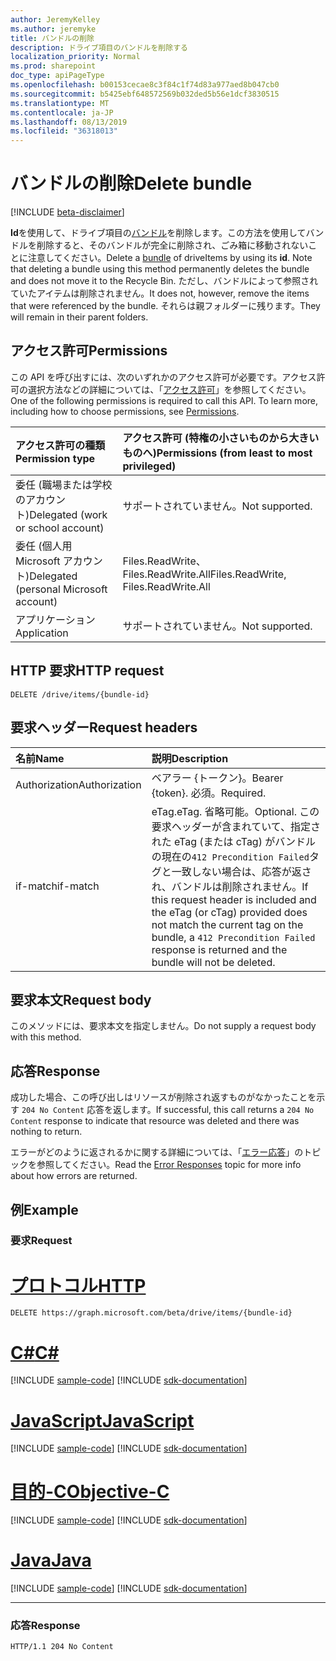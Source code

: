 ```yaml
---
author: JeremyKelley
ms.author: jeremyke
title: バンドルの削除
description: ドライブ項目のバンドルを削除する
localization_priority: Normal
ms.prod: sharepoint
doc_type: apiPageType
ms.openlocfilehash: b00153cecae8c3f84c1f74d83a977aed8b047cb0
ms.sourcegitcommit: b5425ebf648572569b032ded5b56e1dcf3830515
ms.translationtype: MT
ms.contentlocale: ja-JP
ms.lasthandoff: 08/13/2019
ms.locfileid: "36318013"
---
```

# <a name="delete-bundle"></a><span data-ttu-id="26421-103">バンドルの削除</span><span class="sxs-lookup"><span data-stu-id="26421-103">Delete bundle</span></span>

[!INCLUDE [beta-disclaimer](../../includes/beta-disclaimer.md)]

<span data-ttu-id="26421-104">**Id**を使用して、ドライブ項目の[バンドル][]を削除します。この方法を使用してバンドルを削除すると、そのバンドルが完全に削除され、ごみ箱に移動されないことに注意してください。</span><span class="sxs-lookup"><span data-stu-id="26421-104">Delete a [bundle][] of driveItems by using its **id**. Note that deleting a bundle using this method permanently deletes the bundle and does not move it to the Recycle Bin.</span></span>
<span data-ttu-id="26421-105">ただし、バンドルによって参照されていたアイテムは削除されません。</span><span class="sxs-lookup"><span data-stu-id="26421-105">It does not, however, remove the items that were referenced by the bundle.</span></span>
<span data-ttu-id="26421-106">それらは親フォルダーに残ります。</span><span class="sxs-lookup"><span data-stu-id="26421-106">They will remain in their parent folders.</span></span>

## <a name="permissions"></a><span data-ttu-id="26421-107">アクセス許可</span><span class="sxs-lookup"><span data-stu-id="26421-107">Permissions</span></span>

<span data-ttu-id="26421-p102">この API を呼び出すには、次のいずれかのアクセス許可が必要です。アクセス許可の選択方法などの詳細については、「[アクセス許可](/graph/permissions-reference)」を参照してください。</span><span class="sxs-lookup"><span data-stu-id="26421-p102">One of the following permissions is required to call this API. To learn more, including how to choose permissions, see [Permissions](/graph/permissions-reference).</span></span>

|<span data-ttu-id="26421-110">アクセス許可の種類</span><span class="sxs-lookup"><span data-stu-id="26421-110">Permission type</span></span>      | <span data-ttu-id="26421-111">アクセス許可 (特権の小さいものから大きいものへ)</span><span class="sxs-lookup"><span data-stu-id="26421-111">Permissions (from least to most privileged)</span></span>              |
|:--------------------|:---------------------------------------------------------|
|<span data-ttu-id="26421-112">委任 (職場または学校のアカウント)</span><span class="sxs-lookup"><span data-stu-id="26421-112">Delegated (work or school account)</span></span> | <span data-ttu-id="26421-113">サポートされていません。</span><span class="sxs-lookup"><span data-stu-id="26421-113">Not supported.</span></span>                             |
|<span data-ttu-id="26421-114">委任 (個人用 Microsoft アカウント)</span><span class="sxs-lookup"><span data-stu-id="26421-114">Delegated (personal Microsoft account)</span></span> | <span data-ttu-id="26421-115">Files.ReadWrite、Files.ReadWrite.All</span><span class="sxs-lookup"><span data-stu-id="26421-115">Files.ReadWrite, Files.ReadWrite.All</span></span>   |
|<span data-ttu-id="26421-116">アプリケーション</span><span class="sxs-lookup"><span data-stu-id="26421-116">Application</span></span>          | <span data-ttu-id="26421-117">サポートされていません。</span><span class="sxs-lookup"><span data-stu-id="26421-117">Not supported.</span></span>                                           |

## <a name="http-request"></a><span data-ttu-id="26421-118">HTTP 要求</span><span class="sxs-lookup"><span data-stu-id="26421-118">HTTP request</span></span>

<!-- { "blockType": "ignored" } -->

```http
DELETE /drive/items/{bundle-id}
```

## <a name="request-headers"></a><span data-ttu-id="26421-119">要求ヘッダー</span><span class="sxs-lookup"><span data-stu-id="26421-119">Request headers</span></span>

| <span data-ttu-id="26421-120">名前</span><span class="sxs-lookup"><span data-stu-id="26421-120">Name</span></span>          | <span data-ttu-id="26421-121">説明</span><span class="sxs-lookup"><span data-stu-id="26421-121">Description</span></span>  |
|:------------- |:------------ |
| <span data-ttu-id="26421-122">Authorization</span><span class="sxs-lookup"><span data-stu-id="26421-122">Authorization</span></span> | <span data-ttu-id="26421-123">ベアラー \{トークン\}。</span><span class="sxs-lookup"><span data-stu-id="26421-123">Bearer \{token\}.</span></span> <span data-ttu-id="26421-124">必須。</span><span class="sxs-lookup"><span data-stu-id="26421-124">Required.</span></span> |
| <span data-ttu-id="26421-125">if-match</span><span class="sxs-lookup"><span data-stu-id="26421-125">if-match</span></span>      | <span data-ttu-id="26421-126">eTag.</span><span class="sxs-lookup"><span data-stu-id="26421-126">eTag.</span></span> <span data-ttu-id="26421-127">省略可能。</span><span class="sxs-lookup"><span data-stu-id="26421-127">Optional.</span></span> <span data-ttu-id="26421-128">この要求ヘッダーが含まれていて、指定された eTag (または cTag) がバンドルの現在の`412 Precondition Failed`タグと一致しない場合は、応答が返され、バンドルは削除されません。</span><span class="sxs-lookup"><span data-stu-id="26421-128">If this request header is included and the eTag (or cTag) provided does not match the current tag on the bundle, a `412 Precondition Failed` response is returned and the bundle will not be deleted.</span></span>

## <a name="request-body"></a><span data-ttu-id="26421-129">要求本文</span><span class="sxs-lookup"><span data-stu-id="26421-129">Request body</span></span>

<span data-ttu-id="26421-130">このメソッドには、要求本文を指定しません。</span><span class="sxs-lookup"><span data-stu-id="26421-130">Do not supply a request body with this method.</span></span>

## <a name="response"></a><span data-ttu-id="26421-131">応答</span><span class="sxs-lookup"><span data-stu-id="26421-131">Response</span></span>

<span data-ttu-id="26421-132">成功した場合、この呼び出しはリソースが削除され返すものがなかったことを示す `204 No Content` 応答を返します。</span><span class="sxs-lookup"><span data-stu-id="26421-132">If successful, this call returns a `204 No Content` response to indicate that resource was deleted and there was nothing to return.</span></span>

<span data-ttu-id="26421-133">エラーがどのように返されるかに関する詳細については、「[エラー応答][error-response]」のトピックを参照してください。</span><span class="sxs-lookup"><span data-stu-id="26421-133">Read the [Error Responses][error-response] topic for more info about how errors are returned.</span></span>

## <a name="example"></a><span data-ttu-id="26421-134">例</span><span class="sxs-lookup"><span data-stu-id="26421-134">Example</span></span>

### <a name="request"></a><span data-ttu-id="26421-135">要求</span><span class="sxs-lookup"><span data-stu-id="26421-135">Request</span></span>


# <a name="httptabhttp"></a>[<span data-ttu-id="26421-136">プロトコル</span><span class="sxs-lookup"><span data-stu-id="26421-136">HTTP</span></span>](#tab/http)
<!-- { "blockType": "request", "name": "delete-bundle" } -->

```http
DELETE https://graph.microsoft.com/beta/drive/items/{bundle-id}
```
# <a name="ctabcsharp"></a>[<span data-ttu-id="26421-137">C#</span><span class="sxs-lookup"><span data-stu-id="26421-137">C#</span></span>](#tab/csharp)
[!INCLUDE [sample-code](../includes/snippets/csharp/delete-bundle-csharp-snippets.md)]
[!INCLUDE [sdk-documentation](../includes/snippets/snippets-sdk-documentation-link.md)]

# <a name="javascripttabjavascript"></a>[<span data-ttu-id="26421-138">JavaScript</span><span class="sxs-lookup"><span data-stu-id="26421-138">JavaScript</span></span>](#tab/javascript)
[!INCLUDE [sample-code](../includes/snippets/javascript/delete-bundle-javascript-snippets.md)]
[!INCLUDE [sdk-documentation](../includes/snippets/snippets-sdk-documentation-link.md)]

# <a name="objective-ctabobjc"></a>[<span data-ttu-id="26421-139">目的-C</span><span class="sxs-lookup"><span data-stu-id="26421-139">Objective-C</span></span>](#tab/objc)
[!INCLUDE [sample-code](../includes/snippets/objc/delete-bundle-objc-snippets.md)]
[!INCLUDE [sdk-documentation](../includes/snippets/snippets-sdk-documentation-link.md)]

# <a name="javatabjava"></a>[<span data-ttu-id="26421-140">Java</span><span class="sxs-lookup"><span data-stu-id="26421-140">Java</span></span>](#tab/java)
[!INCLUDE [sample-code](../includes/snippets/java/delete-bundle-java-snippets.md)]
[!INCLUDE [sdk-documentation](../includes/snippets/snippets-sdk-documentation-link.md)]

---


### <a name="response"></a><span data-ttu-id="26421-141">応答</span><span class="sxs-lookup"><span data-stu-id="26421-141">Response</span></span>

<!-- { "blockType": "response" } -->

```http
HTTP/1.1 204 No Content
```


[バンドル]: ../resources/bundle.md
[bundle]: ../resources/bundle.md
[error-response]: /graph/errors

<!-- {
  "type": "#page.annotation",
  "description": "Delete a bundle from OneDrive",
  "keywords": "delete,existing bundle,onedrive",
  "section": "documentation",
  "tocPath": "Bundles/Delete"
} -->
